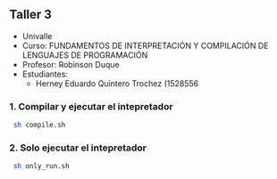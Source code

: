 
##  Taller 3

- Univalle
- Curso: FUNDAMENTOS DE INTERPRETACIÓN Y COMPILACIÓN DE LENGUAJES DE PROGRAMACIÓN
- Profesor: Robinson Duque
- Estudiantes:
    - Herney Eduardo Quintero Trochez (1528556
### 1. Compilar y ejecutar el intepretador

```bash
 sh compile.sh
```

### 2. Solo ejecutar el intepretador

```bash
 sh only_run.sh
```